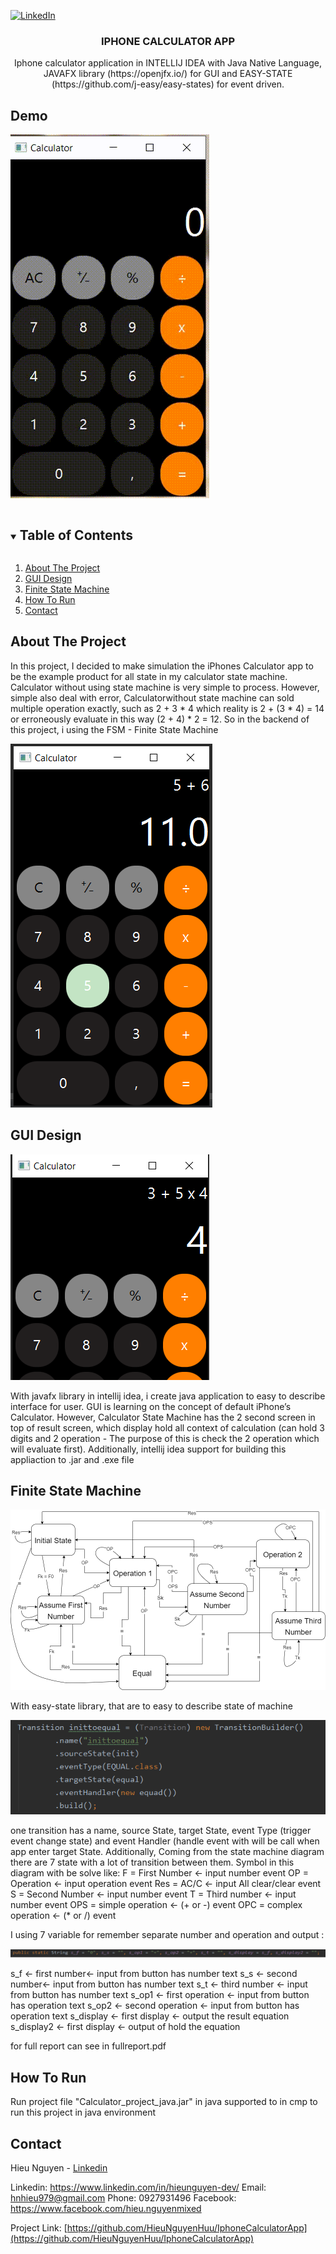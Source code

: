 
[![LinkedIn][linkedin-shield]][linkedin-url]

<p align="center">
  <h3 align="center">IPHONE CALCULATOR APP</h3>
  <p align="center">
    Iphone calculator application in INTELLIJ IDEA with Java Native Language, JAVAFX library (https://openjfx.io/) for GUI and EASY-STATE
(https://github.com/j-easy/easy-states) for event driven.
  </p>
</p>

## Demo

![](/demo/demo.gif)

<details open="open">
  <summary><h2 style="display: inline-block">Table of Contents</h2></summary>
  <ol>
    <li><a href="#about-the-project">About The Project</a></li>
	<li><a href="#gui-design">GUI Design</a></li>
	<li><a href="#finite-state-machine">Finite State Machine</a></li>
	<li><a href="#how-to-run">How To Run</a></li>
	<li><a href="#contact">Contact</a></li>
  </ol>
</details>


## About The Project

In this project, I decided to make simulation the iPhones Calculator app to be the example product for all state in my calculator state machine. Calculator without using state machine is very simple to process. However, simple also deal with error, Calculatorwithout state machine can sold multiple operation exactly, such as 2 + 3 * 4 which reality is 2 + (3 * 4) = 14 or
erroneously evaluate in this way (2 + 4) * 2 = 12. So in the backend of this project, i using the FSM - Finite State Machine

![pp1](/images/Untitled.png)

## GUI Design

![pp1](/images/1.png)

With javafx library in intellij idea, i create
java application to easy to describe interface for user. GUI is learning on the concept of default iPhone’s Calculator.
However, Calculator State Machine has the 2 second screen in top of result screen, which display hold all context of calculation (can hold 3 digits and 2 operation - The purpose of this is check the 2 operation which will evaluate first). Additionally, intellij idea support for building this appliaction to .jar and .exe file


## Finite State Machine

![fsm](/images/UntitledDiagram.png)

With easy-state library, that are to easy to describe state of
machine

![2](/images/2.png)

one transition has a name, source State, target State, event
Type (trigger event change state) and event Handler (handle
event with will be call when app enter target State.
Additionally, Coming from the state machine diagram there
are 7 state with a lot of transition between them.
Symbol in this diagram with be solve like:
F = First Number ← input number event
OP = Operation ← input operation event
Res = AC/C ← input All clear/clear event
S = Second Number ← input number event
T = Third number ← input number event
OPS = simple operation ← (+ or -) event
OPC = complex operation ← (* or /) event

I using 7 variable for remember separate number and operation and output :

![3](/images/3.png)

s_f ← first number← input from button has number text
s_s ← second number← input from button has number text
s_t ← third number ← input from button has number text
s_op1 ← first operation ← input from button has operation
text
s_op2 ← second operation ← input from button has operation text
s_display ← first display ← output the result equation
s_display2 ← first display ← output of hold the equation

for full report can see in fullreport.pdf

## How To Run

Run project file "Calculator_project_java.jar" in java supported to in cmp to run this project in java environment

## Contact

Hieu Nguyen - [Linkedin](https://www.linkedin.com/in/hieunguyen-dev/)

Linkedin: https://www.linkedin.com/in/hieunguyen-dev/
Email: hnhieu979@gmail.com
Phone: 0927931496
Facebook: https://www.facebook.com/hieu.nguyenmixed

Project Link: [https://github.com/HieuNguyenHuu/IphoneCalculatorApp](https://github.com/HieuNguyenHuu/IphoneCalculatorApp)


[linkedin-shield]: https://img.shields.io/badge/-LinkedIn-black.svg?style=for-the-badge&logo=linkedin&colorB=555
[linkedin-url]: https://www.linkedin.com/in/hieunguyen-dev/


